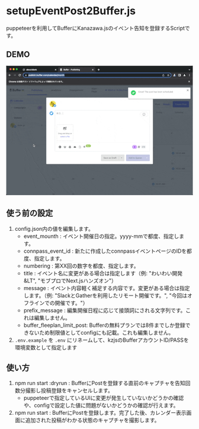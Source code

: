 # setupEventPost2Buffer.js

puppeteerを利用してBufferにKanazawa.jsのイベント告知を登録するScriptです。

## DEMO

![sample](./sample.gif)

## 使う前の設定

1. config.json内の値を編集します。
    - event_mounth : イベント開催日の指定。yyyy-mmで都度、指定します。
    - connpass_event_id : 新たに作成したconnpassイベントページのIDを都度、指定します。
    - numbering : 第XX回の数字を都度、指定します。
    - title : イベント名に変更がある場合は指定します（例: "わいわい開発&LT", "モブプロでNext.jsハンズオン"）
    - message : イベント内容軽く補足する内容です。変更がある場合は指定します。（例: "SlackとGatherを利用したリモート開催です。", "今回はオフラインでの開催です。"）
    - prefix_message : 編集開催日程に応じて接頭詞にされる文字列です。これは編集しません。
    -  buffer_fleeplan_limit_post: Bufferの無料プランでは8件までしか登録できないため制限値としてconfigにも記載。これも編集しません。
2. `.env.example` を `.env` にリネームして、kzjsのBufferアカウントID/PASSを環境変数として指定します

## 使い方

1. npm run start :dryrun : BufferにPostを登録する直前のキャプチャを告知回数分撮影し投稿登録をキャンセルします。
    - puppeteerで指定しているUIに変更が発生していないかどうかの確認や、configで設定した値に問題がないかどうかの確認が行えます。
2. npm run start : BufferにPostを登録します。完了した後、カレンダー表示画面に追加された投稿がわかる状態のキャプチャを撮影します。
